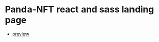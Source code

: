 # Panda-NFT react and sass landing page

- [preview](https://htmlpreview.github.io/?https://github.com/mo-hassann/Panda-NFT/edit/master/build/index.html)
